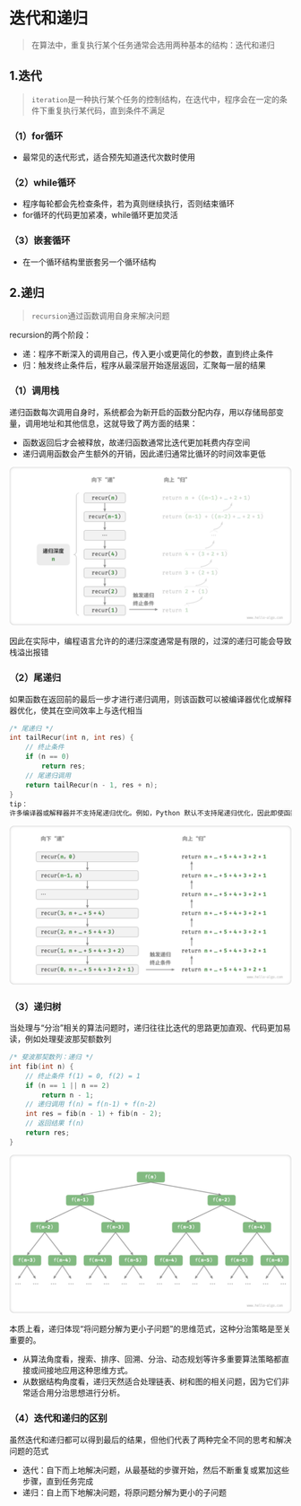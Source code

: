 # 迭代和递归

> 在算法中，重复执行某个任务通常会选用两种基本的结构：迭代和递归



## 1.迭代

> `iteration`是一种执行某个任务的控制结构，在迭代中，程序会在一定的条件下重复执行某代码，直到条件不满足

### （1）for循环

* 最常见的迭代形式，适合预先知道迭代次数时使用

### （2）while循环

* 程序每轮都会先检查条件，若为真则继续执行，否则结束循环
* for循环的代码更加紧凑，while循环更加灵活

### （3）嵌套循环

- 在一个循环结构里嵌套另一个循环结构



## 2.递归

> `recursion`通过函数调用自身来解决问题

recursion的两个阶段：

* 递：程序不断深入的调用自己，传入更小或更简化的参数，直到终止条件
* 归：触发终止条件后，程序从最深层开始逐层返回，汇聚每一层的结果

### （1）调用栈

递归函数每次调用自身时，系统都会为新开启的函数分配内存，用以存储局部变量，调用地址和其他信息，这就导致了两方面的结果：

* 函数返回后才会被释放，故递归函数通常比迭代更加耗费内存空间
* 递归调用函数会产生额外的开销，因此递归通常比循环的时间效率更低

![](img/2.迭代和递归.assets/recursion_sum_depth.png)

因此在实际中，编程语言允许的的递归深度通常是有限的，过深的递归可能会导致栈溢出报错

### （2）尾递归

如果函数在返回前的最后一步才进行递归调用，则该函数可以被编译器优化或解释器优化，使其在空间效率上与迭代相当

```cpp
/* 尾递归 */
int tailRecur(int n, int res) {
    // 终止条件
    if (n == 0)
        return res;
    // 尾递归调用
    return tailRecur(n - 1, res + n);
}
tip：
许多编译器或解释器并不支持尾递归优化。例如，Python 默认不支持尾递归优化，因此即使函数是尾递归形式，但仍然可能会遇到栈溢出问题
```

![](img/2.迭代和递归.assets/tail_recursion_sum.png)

### （3）递归树

当处理与“分治”相关的算法问题时，递归往往比迭代的思路更加直观、代码更加易读，例如处理斐波那契额数列

```cpp
/* 斐波那契数列：递归 */
int fib(int n) {
    // 终止条件 f(1) = 0, f(2) = 1
    if (n == 1 || n == 2)
        return n - 1;
    // 递归调用 f(n) = f(n-1) + f(n-2)
    int res = fib(n - 1) + fib(n - 2);
    // 返回结果 f(n)
    return res;
}
```

![](img/2.迭代和递归.assets/recursion_tree.png)

本质上看，递归体现“将问题分解为更小子问题”的思维范式，这种分治策略是至关重要的。

- 从算法角度看，搜索、排序、回溯、分治、动态规划等许多重要算法策略都直接或间接地应用这种思维方式。
- 从数据结构角度看，递归天然适合处理链表、树和图的相关问题，因为它们非常适合用分治思想进行分析。

### （4）迭代和递归的区别

虽然迭代和递归都可以得到最后的结果，但他们代表了两种完全不同的思考和解决问题的范式

* 迭代：自下而上地解决问题，从最基础的步骤开始，然后不断重复或累加这些步骤，直到任务完成
* 递归：自上而下地解决问题，将原问题分解为更小的子问题


